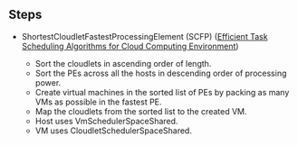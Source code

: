 ## Steps

* ShortestCloudletFastestProcessingElement (SCFP) ([Efficient Task Scheduling Algorithms for Cloud Computing Environment](https://www.researchgate.net/publication/292149231_Efficient_Task_Scheduling_Algorithms_for_Cloud_Computing_Environment))

  *	Sort the cloudlets in ascending order of length.
  *	Sort the PEs across all the hosts in descending order of processing power. 
  *	Create virtual machines in the sorted list of PEs by packing as many VMs as possible in the fastest PE.
  *	Map the cloudlets from the sorted list to the created VM.
  *	Host uses VmSchedulerSpaceShared.
  *	VM uses CloudletSchedulerSpaceShared.
